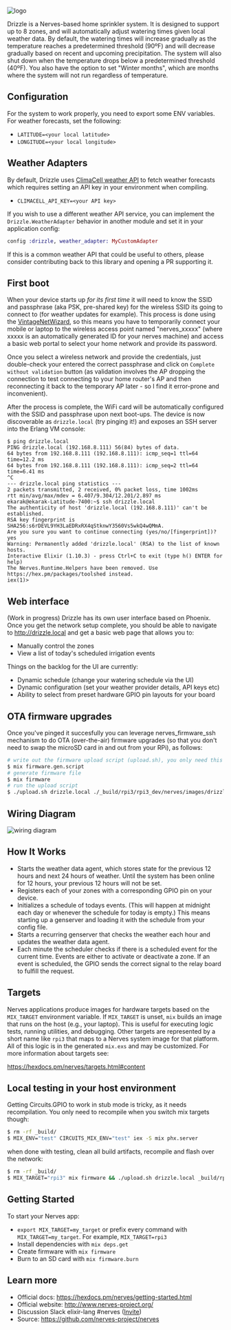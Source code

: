 ![logo](https://i.imgur.com/6kYR90I.png)

Drizzle is a Nerves-based home sprinkler system.
It is designed to support up to 8 zones, and will automatically adjust watering
times given local weather data.
By default, the watering times will increase gradually as the temperature reaches
a predetermined threshold (90ºF) and will decrease gradually based on recent and
upcoming precipitation.
The system will also shut down when the temperature drops below a predetermined
threshold (40ºF). You also have the option to set "Winter months", which are
months where the system will not run regardless of temperature.

## Configuration

For the system to work properly, you need to export some ENV variables. For weather forecasts, set the following:
- `LATITUDE=<your local latitude>`
- `LONGITUDE=<your local longitude>`

## Weather Adapters

By default, Drizzle uses [ClimaCell weather API](https://www.climacell.co/weather-api/pricing/) to fetch weather forecasts
which requires setting an API key in your environment when compiling.
- `CLIMACELL_API_KEY=<your API key>`

If you wish to use a different weather API service, you can implement the `Drizzle.WeatherAdapter`
behavior in another module and set it in your application config:

```elixir
config :drizzle, weather_adapter: MyCustomAdapter
```

If this is a common weather API that could be useful to others, please consider contributing back to
this library and opening a PR supporting it.

## First boot
When your device starts up *for its first time* it will need to know the SSID and passphrase (aka PSK, pre-shared key) for the wireless SSID its going to connect to (for weather updates for example). This process is done using the [VintageNetWizard](https://hexdocs.pm/vintage_net_wizard/readme.html), so this means you have to temporarily connect your mobile or laptop to the wireless access point named "nerves_xxxxx" (where xxxxx is an automatically generated ID for your nerves machine) and access a basic web portal to select your home network and provide its password. 

Once you select a wireless network and provide the credentials, just double-check your entered the correct passphrase and click on `Complete without validation` button (as validation involves the AP dropping the connection to test connecting to your home router's AP and then reconnecting it back to the temporary AP later - so I find it error-prone and inconvenient).

After the process is complete, the WiFi card will be automatically configured with the SSID and passphrase upon next boot-ups.
The device is now discoverable as `drizzle.local` (try pinging it!) and exposes an SSH server into the Erlang VM console: 
```
$ ping drizzle.local
PING drizzle.local (192.168.8.111) 56(84) bytes of data.
64 bytes from 192.168.8.111 (192.168.8.111): icmp_seq=1 ttl=64 time=12.2 ms
64 bytes from 192.168.8.111 (192.168.8.111): icmp_seq=2 ttl=64 time=6.41 ms
^C
--- drizzle.local ping statistics ---
2 packets transmitted, 2 received, 0% packet loss, time 1002ms
rtt min/avg/max/mdev = 6.407/9.304/12.201/2.897 ms
ekarak@ekarak-Latitude-7400:~$ ssh drizzle.local
The authenticity of host 'drizzle.local (192.168.8.111)' can't be established.
RSA key fingerprint is SHA256:s6rDEVL9YH3LaEDRxRX4qStknwY3560Vs5wkQ4wQMmA.
Are you sure you want to continue connecting (yes/no/[fingerprint])? yes
Warning: Permanently added 'drizzle.local' (RSA) to the list of known hosts.
Interactive Elixir (1.10.3) - press Ctrl+C to exit (type h() ENTER for help)
The Nerves.Runtime.Helpers have been removed. Use https://hex.pm/packages/toolshed instead.
iex(1)> 
```

## Web interface
(Work in progress) Drizzle has its own user interface based on Phoenix. Once you get the network setup complete, you should be able to navigate to 
http://drizzle.local and get a basic web page that allows you to:
- Manually control the zones
- View a list of today's scheduled irrigation events

Things on the backlog for the UI are currently:
- Dynamic schedule (change your watering schedule via the UI)
- Dynamic configuration (set your weather provider details, API keys etc)
- Ability to select from preset hardware GPIO pin layouts for your board


## OTA firmware upgrades

Once you've pinged it succesfully you can leverage nerves_firmware_ssh mechanism to do OTA (over-the-air) firmware upgrades (so that you don't need to swap the microSD card in and out from your RPi), as follows:
```sh
# write out the firmware upload script (upload.sh), you only need this done once
$ mix firmware.gen.script
# generate firmware file
$ mix firmware
# run the upload script
$ ./upload.sh drizzle.local ./_build/rpi3/rpi3_dev/nerves/images/drizzle.fw
```
## Wiring Diagram
![wiring diagram](https://i.imgur.com/Opf0RgV.png)

## How It Works

- Starts the weather data agent, which stores state for the previous 12 hours and next 24 hours of weather. Until the system has been online for 12 hours, your previous 12 hours will not be set.
- Registers each of your zones with a corresponding GPIO pin on your device.
- Initializes a schedule of todays events. (This will happen at midnight each day or whenever the schedule for today is empty.) This means starting up a genserver and loading it with the schedule from your config file.
- Starts a recurring genserver that checks the weather each hour and updates the weather data agent.
- Each minute the scheduler checks if there is a scheduled event for the current time. Events are either to activate or deactivate a zone. If an event is scheduled, the GPIO sends the correct signal to the relay board to fulfill the request.  

## Targets

Nerves applications produce images for hardware targets based on the
`MIX_TARGET` environment variable. If `MIX_TARGET` is unset, `mix` builds an
image that runs on the host (e.g., your laptop). This is useful for executing
logic tests, running utilities, and debugging. Other targets are represented by
a short name like `rpi3` that maps to a Nerves system image for that platform.
All of this logic is in the generated `mix.exs` and may be customized. For more
information about targets see:

https://hexdocs.pm/nerves/targets.html#content

## Local testing in your host environment
Getting Circuits.GPIO to work in stub mode is tricky, as it needs recompilation. You only need to recompile when you switch mix targets though:
```sh
$ rm -rf _build/
$ MIX_ENV="test" CIRCUITS_MIX_ENV="test" iex -S mix phx.server
```

when done with testing, clean all build artifacts, recompile and flash over the network:
```sh
$ rm -rf _build/
$ MIX_TARGET="rpi3" mix firmware && ./upload.sh drizzle.local _build/rpi3/rpi3_dev/nerves/images/drizzle.fw 
```

## Getting Started

To start your Nerves app:
  * `export MIX_TARGET=my_target` or prefix every command with
    `MIX_TARGET=my_target`. For example, `MIX_TARGET=rpi3`
  * Install dependencies with `mix deps.get`
  * Create firmware with `mix firmware`
  * Burn to an SD card with `mix firmware.burn`

## Learn more

  * Official docs: https://hexdocs.pm/nerves/getting-started.html
  * Official website: http://www.nerves-project.org/
  * Discussion Slack elixir-lang #nerves ([Invite](https://elixir-slackin.herokuapp.com/))
  * Source: https://github.com/nerves-project/nerves
